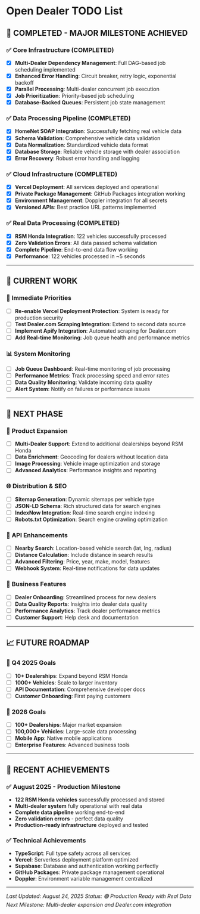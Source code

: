 # Open Dealer TODO List

## 🎉 **COMPLETED - MAJOR MILESTONE ACHIEVED**

### ✅ **Core Infrastructure (COMPLETED)**
- [x] **Multi-Dealer Dependency Management**: Full DAG-based job scheduling implemented
- [x] **Enhanced Error Handling**: Circuit breaker, retry logic, exponential backoff
- [x] **Parallel Processing**: Multi-dealer concurrent job execution
- [x] **Job Prioritization**: Priority-based job scheduling
- [x] **Database-Backed Queues**: Persistent job state management

### ✅ **Data Processing Pipeline (COMPLETED)**
- [x] **HomeNet SOAP Integration**: Successfully fetching real vehicle data
- [x] **Schema Validation**: Comprehensive vehicle data validation
- [x] **Data Normalization**: Standardized vehicle data format
- [x] **Database Storage**: Reliable vehicle storage with dealer association
- [x] **Error Recovery**: Robust error handling and logging

### ✅ **Cloud Infrastructure (COMPLETED)**
- [x] **Vercel Deployment**: All services deployed and operational
- [x] **Private Package Management**: GitHub Packages integration working
- [x] **Environment Management**: Doppler integration for all secrets
- [x] **Versioned APIs**: Best practice URL patterns implemented

### ✅ **Real Data Processing (COMPLETED)**
- [x] **RSM Honda Integration**: 122 vehicles successfully processed
- [x] **Zero Validation Errors**: All data passed schema validation
- [x] **Complete Pipeline**: End-to-end data flow working
- [x] **Performance**: 122 vehicles processed in ~5 seconds

---

## 🔄 **CURRENT WORK**

### 🚀 **Immediate Priorities**
- [ ] **Re-enable Vercel Deployment Protection**: System is ready for production security
- [ ] **Test Dealer.com Scraping Integration**: Extend to second data source
- [ ] **Implement Apify Integration**: Automated scraping for Dealer.com
- [ ] **Add Real-time Monitoring**: Job queue health and performance metrics

### 📊 **System Monitoring**
- [ ] **Job Queue Dashboard**: Real-time monitoring of job processing
- [ ] **Performance Metrics**: Track processing speed and error rates
- [ ] **Data Quality Monitoring**: Validate incoming data quality
- [ ] **Alert System**: Notify on failures or performance issues

---

## 🚀 **NEXT PHASE**

### 🔧 **Product Expansion**
- [ ] **Multi-Dealer Support**: Extend to additional dealerships beyond RSM Honda
- [ ] **Data Enrichment**: Geocoding for dealers without location data
- [ ] **Image Processing**: Vehicle image optimization and storage
- [ ] **Advanced Analytics**: Performance insights and reporting

### 🌐 **Distribution & SEO**
- [ ] **Sitemap Generation**: Dynamic sitemaps per vehicle type
- [ ] **JSON-LD Schema**: Rich structured data for search engines
- [ ] **IndexNow Integration**: Real-time search engine indexing
- [ ] **Robots.txt Optimization**: Search engine crawling optimization

### 📱 **API Enhancements**
- [ ] **Nearby Search**: Location-based vehicle search (lat, lng, radius)
- [ ] **Distance Calculation**: Include distance in search results
- [ ] **Advanced Filtering**: Price, year, make, model, features
- [ ] **Webhook System**: Real-time notifications for data updates

### 🏢 **Business Features**
- [ ] **Dealer Onboarding**: Streamlined process for new dealers
- [ ] **Data Quality Reports**: Insights into dealer data quality
- [ ] **Performance Analytics**: Track dealer performance metrics
- [ ] **Customer Support**: Help desk and documentation

---

## 📈 **FUTURE ROADMAP**

### 🎯 **Q4 2025 Goals**
- [ ] **10+ Dealerships**: Expand beyond RSM Honda
- [ ] **1000+ Vehicles**: Scale to larger inventory
- [ ] **API Documentation**: Comprehensive developer docs
- [ ] **Customer Onboarding**: First paying customers

### 🚀 **2026 Goals**
- [ ] **100+ Dealerships**: Major market expansion
- [ ] **100,000+ Vehicles**: Large-scale data processing
- [ ] **Mobile App**: Native mobile applications
- [ ] **Enterprise Features**: Advanced business tools

---

## 🎉 **RECENT ACHIEVEMENTS**

### ✅ **August 2025 - Production Milestone**
- **122 RSM Honda vehicles** successfully processed and stored
- **Multi-dealer system** fully operational with real data
- **Complete data pipeline** working end-to-end
- **Zero validation errors** - perfect data quality
- **Production-ready infrastructure** deployed and tested

### ✅ **Technical Achievements**
- **TypeScript**: Full type safety across all services
- **Vercel**: Serverless deployment platform optimized
- **Supabase**: Database and authentication working perfectly
- **GitHub Packages**: Private package management operational
- **Doppler**: Environment variable management centralized

---

*Last Updated: August 24, 2025*
*Status: 🟢 Production Ready with Real Data*
*Next Milestone: Multi-dealer expansion and Dealer.com integration*
